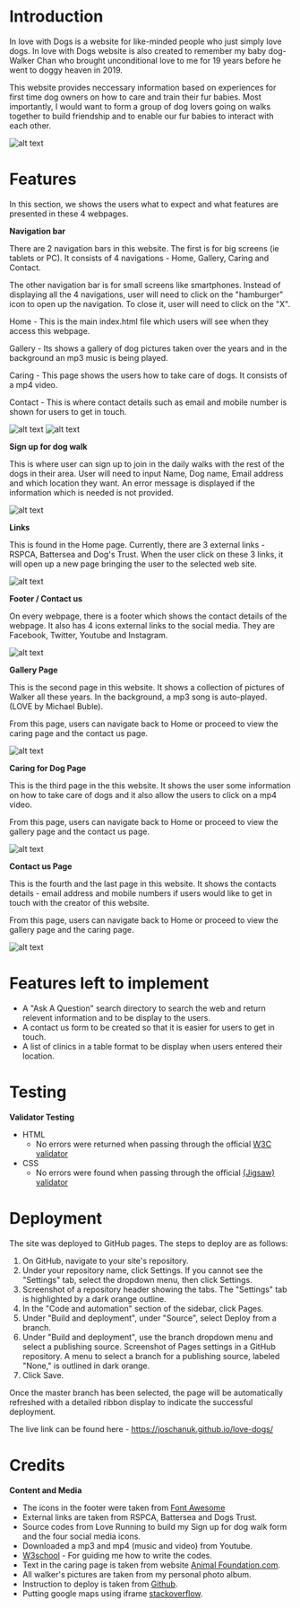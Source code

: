# Introduction
In love with Dogs is a website for like-minded people who just simply love dogs. In love with Dogs website is also created to remember my baby dog- Walker Chan who brought unconditional love to me for 19 years before he went to doggy heaven in 2019.

This website provides neccessary information based on experiences for first time dog owners on how to care and train their fur babies. Most importantly, I would want to form a group of dog lovers going on walks together to build friendship and to enable our fur babies to interact with each other. 

![alt text](<assets/Readme images/Screenshot on all devices.jpg>)


# Features

In this section, we shows the users what to expect and what features are presented in these 4 webpages.

**Navigation bar**

There are 2 navigation bars in this website. The first is for big screens (ie tablets or PC). It consists of 4 navigations - Home, Gallery, Caring and Contact.

The other navigation bar is for small screens like smartphones. Instead of displaying all the 4 navigations, user will need to click on the "hamburger" icon to open up the navigation. To close it, user will need to click on the "X".

Home - This is the main index.html file which users will see when they access this webpage.

Gallery - Its shows a gallery of dog pictures taken over the years and in the background an mp3 music is being played.

Caring - This page shows the users how to take care of dogs. It consists of a mp4 video.

Contact - This is where contact details such as email and mobile number is shown for users to get in touch.

![alt text](<assets/Readme images/Navigation_Laptops.jpg>)
![alt text](<assets/Readme images/Navigation_Small_screens.jpg>)

**Sign up for dog walk**

This is where user can sign up to join in the daily walks with the rest of the dogs in their area. User will need to input Name, Dog name, Email address and which location they want. An error message is displayed if the information which is needed is not provided. 

![alt text](<assets/Readme images/Dog Sign up.jpg>)

**Links**

This is found in the Home page. Currently, there are 3 external links - RSPCA, Battersea and Dog's Trust. When the user click on these 3 links, it will open up a new page bringing the user to the selected web site.

![alt text](<assets/Readme images/Links.jpg>)

**Footer / Contact us**

On every webpage, there is a footer which shows the contact details of the webpage. It also has 4 icons external links to the social media. They are Facebook, Twitter, Youtube and Instagram.


![alt text](<assets/Readme images/footer.jpg>)

**Gallery Page**

This is the second page in this website. It shows a collection of pictures of Walker all these years. In the background, a mp3 song is auto-played. (LOVE by Michael Buble).

From this page, users can navigate back to Home or proceed to view the caring page and the contact us page. 

![alt text](<assets/Readme images/Gallery.jpg>)

**Caring for Dog Page**

This is the third page in the this website. It shows the user some information on how to take care of dogs and it also allow the users to click on a mp4 video.

From this page, users can navigate back to Home or proceed to view the gallery page and the contact us page. 

![alt text](<assets/Readme images/Caring for dogs.jpg>)

**Contact us Page**

This is the fourth and the last page in this website. It shows the contacts details - email address and mobile numbers if users would like to get in touch with the creator of this website.

From this page, users can navigate back to Home or proceed to view the gallery page and the caring page. 

![alt text](<assets/Readme images/contact.jpg>)


# Features left to implement

- A "Ask A Question" search directory to search the web and return relevent information and to be display to the users.
- A contact us form to be created so that it is easier for users to get in touch.
- A list of clinics in a table format to be display when users entered their location.

# Testing

**Validator Testing**

- HTML
  - No errors were returned when passing through the official [W3C validator](https://validator.w3.org/nu/?doc=https%3A%2F%2Fcode-institute-org.github.io%2Flove-running-2.0%2Findex.html)
- CSS
  - No errors were found when passing through the official [(Jigsaw) validator](https://jigsaw.w3.org/css-validator/validator?uri=https%3A%2F%2Fvalidator.w3.org%2Fnu%2F%3Fdoc%3Dhttps%253A%252F%252Fcode-institute-org.github.io%252Flove-running-2.0%252Findex.html&profile=css3svg&usermedium=all&warning=1&vextwarning=&lang=en#css)

# Deployment

The site was deployed to GitHub pages. The steps to deploy are as follows:

1. On GitHub, navigate to your site's repository.
2. Under your repository name, click  Settings. If you cannot see the "Settings" tab, select the  dropdown menu, then click Settings.
3. Screenshot of a repository header showing the tabs. The "Settings" tab is highlighted by a dark orange outline.
4. In the "Code and automation" section of the sidebar, click  Pages.
5. Under "Build and deployment", under "Source", select Deploy from a branch.
6. Under "Build and deployment", use the branch dropdown menu and select a publishing source.
Screenshot of Pages settings in a GitHub repository. A menu to select a branch for a publishing source, labeled "None," is outlined in dark orange.
7. Click Save.

Once the master branch has been selected, the page will be automatically refreshed with a detailed ribbon display to indicate the successful deployment.

The live link can be found here - https://joschanuk.github.io/love-dogs/

# Credits

**Content and Media**

- The icons in the footer were taken from [Font Awesome](https://fontawesome.com/)
- External links are taken from RSPCA, Battersea and Dogs Trust.
- Source codes from Love Running to build my Sign up for dog walk form and the four social media icons.
- Downloaded a mp3 and mp4 (music and video) from Youtube.
- [W3school](https://www.w3schools.com) - For guiding me how to write the codes.
- Text in the caring page is taken from website [Animal Foundation.com](https://animalfoundation.com/whats-going-on/blog/basic-necessities-proper-pet-care).
- All walker's pictures are taken from my personal photo album.
- Instruction to deploy is taken from [Github](https://docs.github.com/en/pages/getting-started-with-github-pages/configuring-a-publishing-source-for-your-github-pages-site).
- Putting google maps using iframe [stackoverflow](https://stackoverflow.com/questions/23737427/how-to-put-two-iframes-side-by-side).





